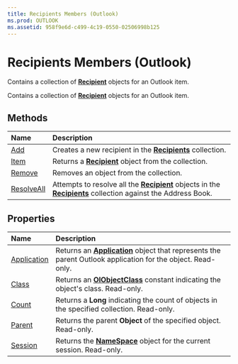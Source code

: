```yaml
---
title: Recipients Members (Outlook)
ms.prod: OUTLOOK
ms.assetid: 958f9e6d-c499-4c19-0550-02506998b125
---
```



# Recipients Members (Outlook)
Contains a collection of  **[Recipient](recipient-object-outlook.md)** objects for an Outlook item.

Contains a collection of  **[Recipient](recipient-object-outlook.md)** objects for an Outlook item.


## Methods



|**Name**|**Description**|
|:-----|:-----|
|[Add](recipients-add-method-outlook.md)|Creates a new recipient in the  **[Recipients](recipients-object-outlook.md)** collection.|
|[Item](recipients-item-method-outlook.md)|Returns a  **[Recipient](recipient-object-outlook.md)** object from the collection.|
|[Remove](recipients-remove-method-outlook.md)|Removes an object from the collection.|
|[ResolveAll](recipients-resolveall-method-outlook.md)|Attempts to resolve all the  **[Recipient](recipient-object-outlook.md)** objects in the **[Recipients](recipients-object-outlook.md)** collection against the Address Book.|

## Properties



|**Name**|**Description**|
|:-----|:-----|
|[Application](recipients-application-property-outlook.md)|Returns an  **[Application](application-object-outlook.md)** object that represents the parent Outlook application for the object. Read-only.|
|[Class](recipients-class-property-outlook.md)|Returns an  **[OlObjectClass](olobjectclass-enumeration-outlook.md)** constant indicating the object's class. Read-only.|
|[Count](recipients-count-property-outlook.md)|Returns a  **Long** indicating the count of objects in the specified collection. Read-only.|
|[Parent](recipients-parent-property-outlook.md)|Returns the parent  **Object** of the specified object. Read-only.|
|[Session](recipients-session-property-outlook.md)|Returns the  **[NameSpace](namespace-object-outlook.md)** object for the current session. Read-only.|

